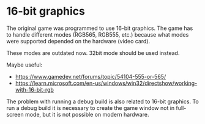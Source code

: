 # 16-bit graphics

The original game was programmed to use 16-bit graphics.
The game has to handle different modes (RGB565, RGB555, etc.) because
what modes were supported depended on the hardware (video card).

These modes are outdated now.  32bit mode should be used instead.

Maybe useful:
- https://www.gamedev.net/forums/topic/54104-555-or-565/
- https://learn.microsoft.com/en-us/windows/win32/directshow/working-with-16-bit-rgb

The problem with running a debug build is also related to 16-bit graphics.
To run a debug build it is necessary to create the game window not in full-screen
mode, but it is not possible on modern hardware.
